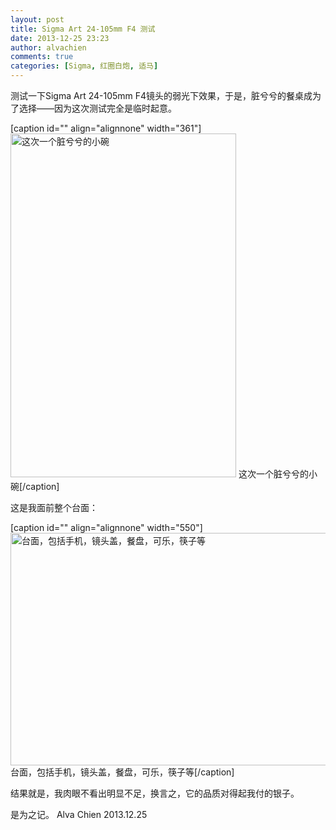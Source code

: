 ```yaml
---
layout: post
title: Sigma Art 24-105mm F4 测试
date: 2013-12-25 23:23
author: alvachien
comments: true
categories: [Sigma, 红圈白炮, 适马]
---
```

测试一下Sigma Art 24-105mm F4镜头的弱光下效果，于是，脏兮兮的餐桌成为了选择——因为这次测试完全是临时起意。

[caption id="" align="alignnone" width="361"]<img alt="这次一个脏兮兮的小碗" src="http://f.hiphotos.bdimg.com/album/s%3D550%3Bq%3D90%3Bc%3Dxiangce%2C100%2C100/sign=53233ccfbb014a90853e46b8994c482f/8b82b9014a90f6033eb91f3a3b12b31bb051ed46.jpg?referer=e4d83c5e612762d0d929918f4b5c&amp;x=.jpg" width="361" height="550" /> 这次一个脏兮兮的小碗[/caption]

这是我面前整个台面：

[caption id="" align="alignnone" width="550"]<img alt="台面，包括手机，镜头盖，餐盘，可乐，筷子等" src="http://b.hiphotos.bdimg.com/album/s%3D550%3Bq%3D90%3Bc%3Dxiangce%2C100%2C100/sign=8e2727c2a2ec08fa220013a269d54c50/908fa0ec08fa513d5fb3efa33f6d55fbb2fbd9b6.jpg?referer=7a1fedf8cbea15ce18f9d539276c&amp;x=.jpg" width="550" height="372" /> 台面，包括手机，镜头盖，餐盘，可乐，筷子等[/caption]

结果就是，我肉眼不看出明显不足，换言之，它的品质对得起我付的银子。

是为之记。
Alva Chien
2013.12.25

&nbsp;
